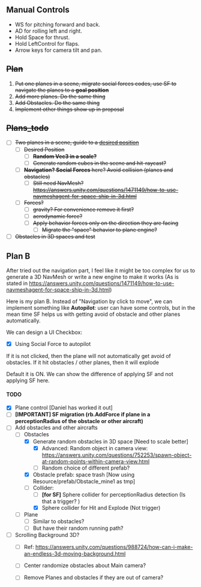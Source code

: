 ## Manual Controls

* WS for pitching forward and back.
* AD for rolling left and right.
* Hold Space for thrust.
* Hold LeftControl for flaps.
* Arrow keys for camera tilt and pan.



## ~~Plan~~ 

1. ~~Put one planes in a scene, migrate social forces codes, use SF to navigate the planes to a **goal position**~~
2. ~~Add more planes. Do the same thing~~
3. ~~Add Obstacles. Do the same thing~~
4. ~~Implement other things show up in proposal~~

## ~~Plans_todo~~

- [ ] ~~Two planes in a scene, guide to a <u>desired position</u>~~ 
  - [ ] ~~Desired Position~~
    - [ ] ~~**Random Vec3 in a scale?**~~
    - [ ] ~~Generate random cubes in the scene and hit-raycast?~~
  - [ ] ~~**Navigation? Social Forces** here? Avoid collision (planes and obstacles)~~
    - [ ] ~~Still need NavMesh? https://answers.unity.com/questions/1471149/how-to-use-navmeshagent-for-space-ship-in-3d.html~~
  - [ ] ~~Forces?~~
    - [ ] ~~gravity? For convenience remove it first?~~
    - [ ] ~~aerodynamic force?~~
    - [ ] ~~Apply behavior forces only on the direction they are facing~~
      - [ ] ~~Migrate the "space" behavior to plane engine?~~
- [ ] ~~Obstacles in 3D spaces and test~~

## Plan B

After tried out the navigation part, I feel like it might be too complex for us to generate a 3D NavMesh or write a new engine to make it works (As is stated in https://answers.unity.com/questions/1471149/how-to-use-navmeshagent-for-space-ship-in-3d.html)

Here is my plan B. Instead of "Navigation by click to move", we can implement something like **Autopilot**: user can have some controls, but in the mean time SF helps us with getting avoid of obstacle and other planes automatically.

We can design a UI Checkbox:

- [x] Using Social Force to autopilot

If it is not clicked, then the plane will not automatically get avoid of obstacles. If it hit obstacles / other planes, then it will explode

Default it is ON. We can show the difference of applying SF and not applying SF here.

#### TODO 

- [x] Plane control [Daniel has worked it out]
- [ ] **[IMPORTANT] SF migration (rb.AddForce if plane in a perceptionRadius of the obstacle or other aircraft)**
- [ ] Add obstacles and other aircrafts
  - [ ] Obstacles
    - [x] Generate random obstacles in 3D space [Need to scale better]
      - [x] Advanced: Random object in camera view: https://answers.unity.com/questions/752253/spawn-object-at-random-points-within-camera-view.html
      - [ ] Random choice of different prefab?
    - [x] Obstacle prefab: space trash [Now using Resource/prefab/Obstacle_mine1 as tmp]
    - [ ] Collider:
      - [ ] **[for SF]** Sphere collider for perceptionRadius detection (Is that a trigger? )
      - [x] Sphere collider for Hit and Explode (Not trigger)
  - [ ] Plane
    - [ ] Similar to obstacles?
    - [ ] But have their random running path?
- [ ] Scrolling Background 3D?
  - [ ] Ref: https://answers.unity.com/questions/988724/how-can-i-make-an-endless-3d-moving-background.html
  - [ ] Center randomize obstacles about Main camera? 
  - [ ] Remove Planes and obstacles if they are out of camera?

